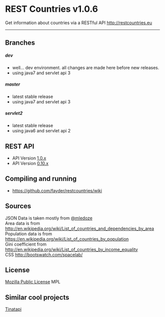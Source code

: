 REST Countries v1.0.6
=====================

Get information about countries via a RESTful API http://restcountries.eu

----------

Branches
---------
##### dev
* well... dev environment. all changes are made here before new releases.
* using java7 and servlet api 3

##### master
* latest stable release
* using java7 and servlet api 3

##### servlet2
* latest stable release
* using java6 and servlet api 2

REST API
---------
* API Version [1.0.x]
* API Version [0.10.x]

Compiling and running
---------
* https://github.com/fayder/restcountries/wiki

Sources
---------
JSON Data is taken mostly from [@mledoze] <br />
Area data is from http://en.wikipedia.org/wiki/List_of_countries_and_dependencies_by_area <br />
Population data is from https://en.wikipedia.org/wiki/List_of_countries_by_population <br />
Gini coefficient from http://en.wikipedia.org/wiki/List_of_countries_by_income_equality <br />
CSS http://bootswatch.com/spacelab/

License
---------
[Mozilla Public License] MPL

Similar cool projects
---------------
[Tinatapi]

[@mledoze]: https://github.com/mledoze/countries
[1.0.x]: https://github.com/fayder/restcountries/wiki/API-1.0.x
[0.10.x]: https://github.com/fayder/restcountries/wiki/API-0.10
[Mozilla Public License]: http://www.mozilla.org/MPL/
[Tinatapi]: http://api.tinata.co.uk/

